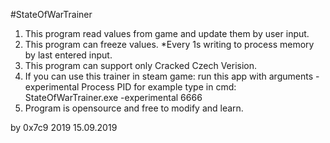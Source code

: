 ﻿#StateOfWarTrainer

1) This program read values from game and update them by user input.
2) This program can freeze values. *Every 1s writing to process memory by last entered input.
3) This program can support only Cracked Czech Verision.
4) If you can use this trainer in steam game: run this app with arguments -experimental Process PID
for example type in cmd:  StateOfWarTrainer.exe -experimental 6666
5) Program is opensource and free to modify and learn.

by 0x7c9 2019 15.09.2019
